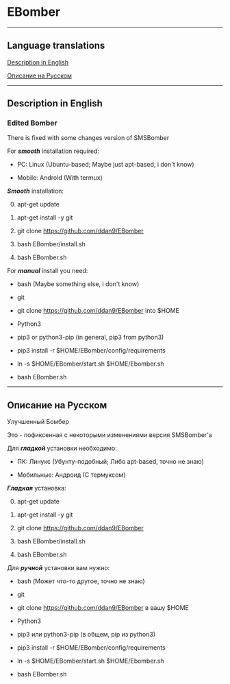 # EBomber

----------------------------------------------

## Language translations

[Description in English](#Description-in-English)

[Описание на Русском](#Описание-на-Русском)

----------------------------------------------

## Description in English

### Edited Bomber

There is fixed with some changes version of SMSBomber
 
For ***smooth*** installation required: 

- PC: Linux (Ubuntu-based; Maybe just apt-based, i don't know)

- Mobile: Android (With termux)

***Smooth*** installation:

0. apt-get update 

1. apt-get install -y git

3. git clone https://github.com/ddan9/EBomber

4. bash EBomber/install.sh

5. bash EBomber.sh

For ***manual*** install you need:

- bash (Maybe something else, i don't know)

- git

- git clone https://github.com/ddan9/EBomber into $HOME

- Python3

- pip3 or python3-pip (in general, pip3 from python3)

- pip3 install -r $HOME/EBomber/config/requirements

- ln -s $HOME/EBomber/start.sh $HOME/Ebomber.sh

- bash EBomber.sh

----------------------------------------------

## Описание на Русском

Улучшенный Бомбер
 
Это - пофиксенная с некоторыми изменениями версия SMSBomber'а

Для ***гладкой*** установки необходимо:

- ПК: Линукс (Убунту-подобный; Либо apt-based, точно не знаю)

- Мобильные: Андроид (С термуксом)

***Гладкая*** установка:

0. apt-get update 

1. apt-get install -y git

3. git clone https://github.com/ddan9/EBomber

4. bash EBomber/install.sh

5. bash EBomber.sh

Для ***ручной*** установки вам нужно:

- bash (Может что-то другое, точно не знаю)

- git

- git clone https://github.com/ddan9/EBomber в вашу $HOME

- Python3

- pip3 или python3-pip (в общем, pip из python3)

- pip3 install -r $HOME/EBomber/config/requirements

- ln -s $HOME/EBomber/start.sh $HOME/Ebomber.sh

- bash EBomber.sh
